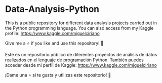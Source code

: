 # Data-Analysis-Python

This is a public repository for different data analysis projects carried out in the Python programming language.
You can also access from my Kaggle profile: https://www.kaggle.com/miguelciriano

Give me a ⭐️ if you like and use this repository! 👏

Este es un repositorio público de diferentes proyectos de análisis de datos realizados en el lenguaje de programación Python.
También puedes acceder desde mi perfil de Kaggle: https://www.kaggle.com/miguelciriano

¡Dame una ⭐️ si te gusta y utilizas este repositorio! 👏
